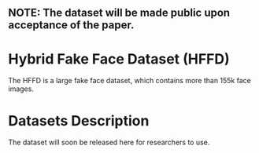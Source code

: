 ## NOTE: The dataset will be made public upon acceptance of the paper.

#  Hybrid Fake Face Dataset (HFFD) 
The HFFD is a large fake face dataset, which contains more than 155k face images.

# Datasets Description
The dataset will soon be released here for researchers to use.
